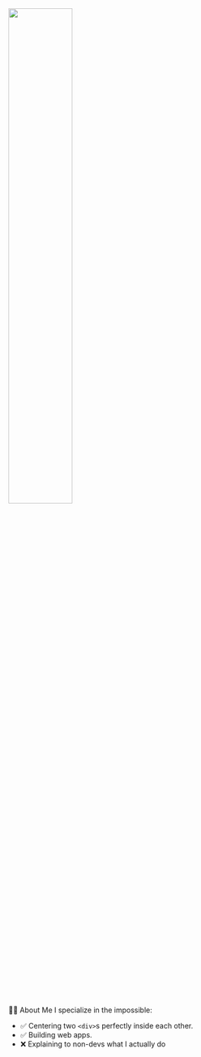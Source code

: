 <img src="https://github.com/user-attachments/assets/b5c640fc-3023-4176-a5f8-c8911092a40d" style="width: 50%; height: auto;" />

👨‍💻 About Me
I specialize in the impossible:

- ✅ Centering two `<div>`s perfectly inside each other.
- ✅ Building web apps.
- ❌ Explaining to non-devs what I actually do
